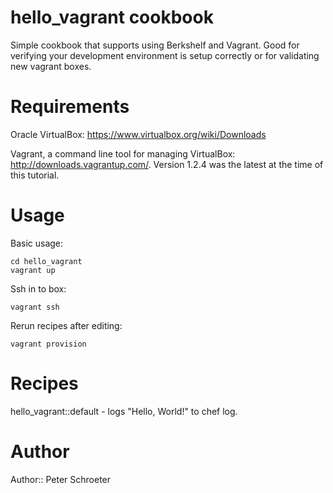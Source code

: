 # hello_vagrant cookbook

Simple cookbook that supports using Berkshelf and Vagrant.  Good for verifying
your development environment is setup correctly or for validating new vagrant
boxes.

# Requirements

Oracle VirtualBox: https://www.virtualbox.org/wiki/Downloads

Vagrant, a command line tool for managing VirtualBox: http://downloads.vagrantup.com/.
Version 1.2.4 was the latest at the time of this tutorial.

# Usage

Basic usage:

    cd hello_vagrant
    vagrant up

Ssh in to box:

    vagrant ssh

Rerun recipes after editing:

    vagrant provision

# Recipes

hello_vagrant::default - logs "Hello, World!" to chef log.

# Author

Author:: Peter Schroeter
